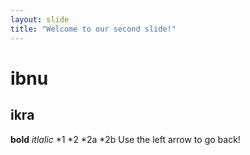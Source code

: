 ```yaml
---
layout: slide
title: "Welcome to our second slide!"
---
```

# ibnu
## ikra
**bold**
*itlalic*
*1
*2
*2a
*2b
Use the left arrow to go back!
